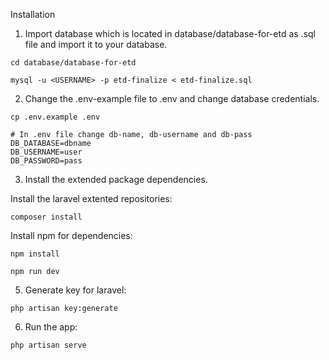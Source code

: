 Installation



1. Import database which is located in database/database-for-etd as .sql file and import it to your database.

```
cd database/database-for-etd

mysql -u <USERNAME> -p etd-finalize < etd-finalize.sql

```


2. Change the .env-example file to .env and change database credentials.

```
cp .env.example .env

# In .env file change db-name, db-username and db-pass
DB_DATABASE=dbname
DB_USERNAME=user
DB_PASSWORD=pass
```
3. Install the extended package dependencies.

Install the laravel extented repositories:

```
composer install

```
Install npm for dependencies:

```
npm install

npm run dev

```

5. Generate key for laravel:

```
php artisan key:generate

```
6. Run the app:

```
php artisan serve

```
